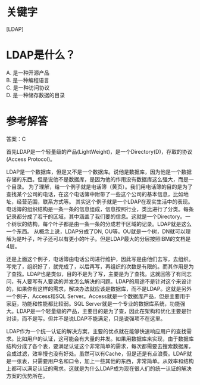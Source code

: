 # 关键字

[LDAP]
# LDAP是什么？
A. 是一种开源产品  
B. 是一种编程语言  
C. 是一种访问协议  
D. 是一种储存数据的目录

# 参考解答
答案：C

首先LDAP是一个轻量级的产品(LightWeight)，是一个Directory(D)，存取的协议(Access Protocol)。 

LDAP是一个数据库，但是又不是一个数据库。说他是数据库，因为他是一个数据存储的东西。但是说他不是数据库，是因为他的作用没有数据库这么强大，而是一个目录。
为了理解，给一个例子就是电话簿（黄页）。我们用电话簿的目的是为了查找某个公司的电话，在这个电话簿中附带了一些这个公司的基本信息，比如地址，经营范围，联系方式等。
其实这个例子就是一个LDAP在现实生活中的表现。电话簿的组织结构是一条一条的信息组成，信息按照行业，类比进行了分类。每条记录都分成了若干的区域，其中涵盖了我们要的信息。这就是一个Directory。一个树状的结构，每个叶子都是由一条一条的分成若干区域的记录。LDAP就是这么一个东西。
从概念上说，LDAP分成了DN, OU等。OU就是一个树，DN就可以理解为是叶子，叶子还可以有更小的叶子。但是LDAP最大的分层按照IBM的文档是4层。

还是上面这个例子，电话簿由电话公司进行维护，因此写是由他们去写，去组织。写完了，组织好了，就完成了，以后再写，再组织的次数是有限的。而其作用是为了查找。LDAP也是类似，目的不是为了写，主要是为了查找。这就回答了有同志问，有人要写有人要读的并发怎么解决的问题。LDAP的用途不是针对这个来设计的，如果你有这样的需求，解决办法就应该是数据库，而不是LDAP。这就是另外一个例子，Access和SQL Server。Access就是一个数据库产品，但是主要用于家庭，功能和性能都比较弱。SQL Server就是一个专业的数据库系统，功能强大。LDAP是一个轻量级的产品，主要目的是为了查，因此在架构和优化主要是针对读，而不是写。但并不是说LDAP不能满足，只是说强项不在这里。

LDAP作为一个统一认证的解决方案，主要的优点就在能够快速响应用户的查找需求。比如用户的认证，这可能会有大量的并发。如果用数据库来实现，由于数据库结构分成了各个表，要满足认证这个非常简单的需求，每次都需要去搜索数据库，合成过滤，效率慢也没有好处。虽然可以有Cache，但是还是有点浪费。LDAP就是一张表，只需要用户名和口令，加上一些其他的东西，非常简单。从效率和结构上都可以满足认证的需求。这就是为什么LDAP成为现在很人们的统一认证的解决方案的优势所在。



